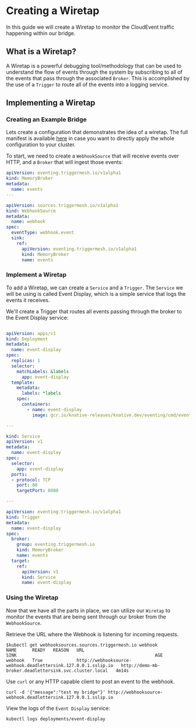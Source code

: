 # Creating a Wiretap

In this guide we will create a Wiretap to monitor the CloudEvent traffic happening within our bridge.

## What is a Wiretap?

A Wiretap is a powerful debugging tool/methodology that can be used to understand the flow of events through the system by subscribing to all of the events that pass through the associated `Broker`. This is accomplished by the use of a `Trigger` to route all of the events into a logging service.

## Implementing a Wiretap

### Creating an Example Bridge

Lets create a configuration that demonstrates the idea of a wiretap. The full manifest is available [here](../assets/yamlexamples/simple-bridge.yaml) in case you want to directly apply the whole configuration to your cluster. 

To start, we need to create a `WebhookSource` that will receive events over HTTP, and a `Broker` that will ingest those events:

```yaml
apiVersion: eventing.triggermesh.io/v1alpha1
kind: MemoryBroker
metadata:
  name: events
---

apiVersion: sources.triggermesh.io/v1alpha1
kind: WebhookSource
metadata:
  name: webhook
spec:
  eventType: webhook.event
  sink:
    ref:
      apiVersion: eventing.triggermesh.io/v1alpha1
      kind: MemoryBroker
      name: events
```

### Implement a Wiretap

To add a Wiretap, we can create a `Service` and a `Trigger`. The `Service` we will be using is called Event Display, which is a simple service that logs the events it receives.

We'll create a Trigger that routes all events passing through the broker to the Event Display service:

```yaml

apiVersion: apps/v1
kind: Deployment
metadata:
  name: event-display
spec:
  replicas: 1
  selector:
    matchLabels: &labels
      app: event-display
  template:
    metadata:
      labels: *labels
    spec:
      containers:
        - name: event-display
          image: gcr.io/knative-releases/knative.dev/eventing/cmd/event_display

---

kind: Service
apiVersion: v1
metadata:
  name: event-display
spec:
  selector:
    app: event-display
  ports:
  - protocol: TCP
    port: 80
    targetPort: 8080

---

apiVersion: eventing.triggermesh.io/v1alpha1
kind: Trigger
metadata:
  name: event-display
spec:
  broker:
    group: eventing.triggermesh.io
    kind: MemoryBroker
    name: events
  target:
    ref:
      apiVersion: v1
      kind: Service
      name: event-display

```

### Using the Wiretap

Now that we have all the parts in place, we can utilize our `Wiretap` to monitor the events that are being sent through our broker from the `WebhookSource`.

Retrieve the URL where the Webhook is listening for incoming requests.

```console
$kubectl get webhooksources.sources.triggermesh.io webhook
NAME      READY   REASON   URL                                                              SINK                                                     AGE
webhook   True             http://webhooksource-webhook.deadlettersink.127.0.0.1.sslip.io   http://demo-mb-broker.deadlettersink.svc.cluster.local   4m14s
```

Use `curl` or any HTTP capable client to post an event to the webhook.

```console
curl -d '{"message":"test my bridge"}' http://webhooksource-webhook.deadlettersink.127.0.0.1.sslip.io
```

View the logs of the `Event Display` service:

`kubectl logs deployments/event-display`
